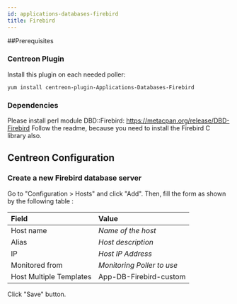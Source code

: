 ```yaml
---
id: applications-databases-firebird
title: Firebird
---
```


\#\#Prerequisites

### Centreon Plugin

Install this plugin on each needed poller:

``` shell
yum install centreon-plugin-Applications-Databases-Firebird
```

### Dependencies

Please install perl module DBD::Firebird:
<https://metacpan.org/release/DBD-Firebird> Follow the readme, because you need
to install the Firebird C library also.

## Centreon Configuration

### Create a new Firebird database server

Go to "Configuration \> Hosts" and click "Add". Then, fill the form as shown by
the following table :

| Field                   | Value                      |
| :---------------------- | :------------------------- |
| Host name               | *Name of the host*         |
| Alias                   | *Host description*         |
| IP                      | *Host IP Address*          |
| Monitored from          | *Monitoring Poller to use* |
| Host Multiple Templates | App-DB-Firebird-custom     |

Click "Save" button.
